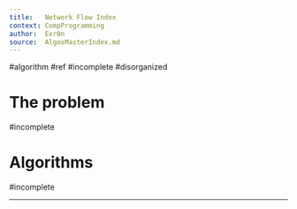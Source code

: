 ```yaml
---
title:   Network Flow Index
context: CompProgramming
author:  Exr0n
source:  AlgosMasterIndex.md
---
```


#algorithm
#ref #incomplete #disorganized

# The problem
#incomplete

# Algorithms
#incomplete

---
